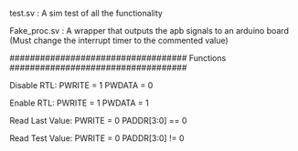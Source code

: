 test.sv : A sim test of all the functionality

Fake_proc.sv : A wrapper that outputs the apb signals to an arduino board (Must change the interrupt timer to the commented value)

###################################
Functions
###################################

Disable RTL:
  PWRITE = 1
  PWDATA = 0

Enable RTL:
  PWRITE = 1
  PWDATA = 1
  
Read Last Value:
  PWRITE = 0
  PADDR[3:0] == 0
  
Read Test Value:
  PWRITE = 0
  PADDR[3:0] != 0
